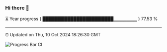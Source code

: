 ### Hi there 👋

⏳ Year progress { ███████████████████████▁▁▁▁▁▁▁ } 77.53 %

---

⏰ Updated on Thu, 10 Oct 2024 18:26:30 GMT

![Progress Bar CI](https://github.com/liununu/liununu/workflows/Progress%20Bar%20CI/badge.svg)
